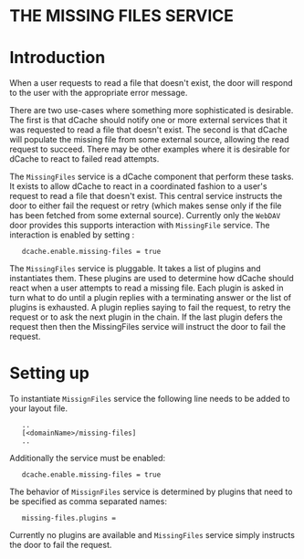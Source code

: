 THE MISSING FILES SERVICE
=========================

Introduction
============

When a user requests to read a file that doesn't exist, 
the door will respond to the user with the appropriate error message.

There are two use-cases where something more sophisticated is
desirable.  The first is that dCache should notify one or more
external services that it was requested to read a file that doesn't
exist.  The second is that dCache will populate the missing file from
some external source, allowing the read request to succeed.  There
may be other examples where it is desirable for dCache to react to
failed read attempts.

The `MissingFiles` service is a dCache component that perform these tasks.  
It exists to allow dCache to react in a coordinated fashion to a user's request to
read a file that doesn't exist.  This central service instructs the
door to either fail the request or retry (which makes sense only if
the file has been fetched from some external source). 
Currently only the `WebDAV` door provides this supports interaction with 
`MissingFile` service. The interaction is enabled by setting :
```
   dcache.enable.missing-files = true
```
The `MissingFiles` service is pluggable.  It takes a list of plugins
and instantiates them.  These plugins are used to determine how
dCache should react when a user attempts to read a missing file.
Each plugin is asked in turn what to do until a plugin replies with a
terminating answer or the list of plugins is exhausted.  A plugin
replies saying to fail the request, to retry the request or to ask
the next plugin in the chain.  If the last plugin defers the request
then then the MissingFiles service will instruct the door to fail the
request.

Setting up
==========

To instantiate `MissignFiles` service the following line needs to be added to your 
layout file.  
```
   ..
   [<domainName>/missing-files]
   ..
```

Additionally the service must be enabled:
```
   dcache.enable.missing-files = true
```
The behavior of `MissignFiles` service is determined by plugins that need 
to be specified as comma separated names:
```
   missing-files.plugins =
``` 
Currently no plugins are available and `MissingFiles` service simply  instructs the door 
to fail the request. 

